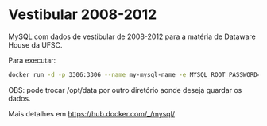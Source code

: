 # Vestibular 2008-2012

MySQL com dados de vestibular de 2008-2012 para a matéria de Dataware House da UFSC.

Para executar:

```sh
docker run -d -p 3306:3306 --name my-mysql-name -e MYSQL_ROOT_PASSWORD=root -v /opt/data:/var/lib/mysql thiagods/vestibular2008-2012
```

OBS: pode trocar /opt/data por outro diretório aonde deseja guardar os dados.

Mais detalhes em https://hub.docker.com/_/mysql/
